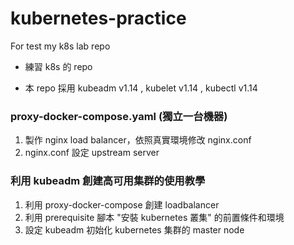 # kubernetes-practice
For test my k8s lab repo

* 練習 k8s 的 repo

* 本 repo 採用 kubeadm v1.14 , kubelet v1.14 , kubectl v1.14

### proxy-docker-compose.yaml (獨立一台機器)
1. 製作 nginx load balancer，依照真實環境修改 nginx.conf
2. nginx.conf 設定 upstream server

### 利用 kubeadm 創建高可用集群的使用教學
1. 利用 proxy-docker-compose 創建 loadbalancer
2. 利用 prerequisite 腳本 "安裝 kubernetes 叢集" 的前置條件和環境
3. 設定 kubeadm 初始化 kubernetes 集群的 master node 
